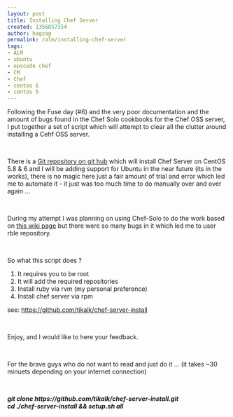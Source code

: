 ```yaml
---
layout: post
title: Installing Chef Server
created: 1356857354
author: hagzag
permalink: /alm/installing-chef-server
tags:
- ALM
- ubuntu
- opscode chef
- CM
- Chef
- centos 6
- centos 5
---
```

<p>Following the Fuse day (#6) and the very poor documentation and the amount of bugs found in the Chef Solo cookbooks for the Chef OSS server, I put together a set of script which will attempt to clear all the clutter around installing a Cehf OSS server.</p>
<p>&nbsp;</p>
<p>There is a <a href="https://github.com/tikalk/chef-server-install">Git repository on git hub</a> which will install Chef Server on CentOS 5.8 &amp; 6 and I will be adding support for Ubuntu in the near future (its in the works), there is no magic here just a fair amount of trial and error which led me to automate it - it just was too much time to do manually over and over again ...</p>
<p>&nbsp;</p>
<p>During my attempt I was planning on using Chef-Solo to do the work based on <a href="http://wiki.opscode.com/display/chef/Installing+Chef+Server+using+Chef+Solo">this wiki page</a>&nbsp;but there were so many bugs in it which led me to user rble repository.</p>
<p>&nbsp;</p>
<p>So what this script does ?</p>
<ol>
    <li>It requires you to be root</li>
    <li>It will add the required repositories</li>
    <li>Install ruby via rvm (my personal preference)</li>
    <li>Install chef server via rpm</li>
</ol>
<p>see: <a href="https://github.com/tikalk/chef-server-install">https://github.com/tikalk/chef-server-install</a></p>
<p>&nbsp;</p>
<p>Enjoy, and I would like to here your feedback.</p>
<p>&nbsp;</p>
<p>For the brave guys who do not want to read and just do it ... (it takes ~30 minuets depending on your internet connection)</p>
<p>&nbsp;</p>
<div class="rteindent1"><strong><em>git clone </em></strong><b><i>https://github.com/tikalk/chef-server-install.git</i></b></div>
<div class="rteindent1"><strong><em>cd ./chef-server-install &amp;&amp; setup.sh all</em></strong></div>
<blockquote class="rteindent1"></blockquote>
<p class="rteindent1">&nbsp;</p>
<p class="rteindent1"><strong>&nbsp;</strong></p>
